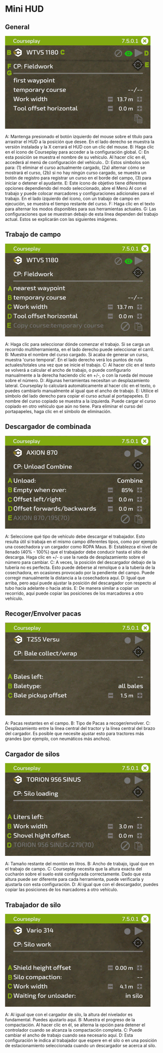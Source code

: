 # Mini HUD

## General

![Image](../assets/images/minihudhelp_general_0_0_478_305.png)


A: Mantenga presionado el botón izquierdo del mouse sobre el título para arrastrar el HUD a la posición que desee.  En el lado derecho se muestra la versión instalada y la X cerrará el HUD con un clic del mouse.
B: Haga clic en el icono de Courseplay para acceder a la configuración global.
C: En esta posición se muestra el nombre de su vehículo.  Al hacer clic en él, accederá al menú de configuración del vehículo..
D: Estos símbolos son para: (1) eliminar el curso actualmente cargado, (2a) alternar cómo se mostrará el curso, (2b) si no hay ningún curso cargado, se muestra un botón de registro para registrar un curso en el borde del campo, (3) para iniciar o detener el ayudante.
E: Este ícono de objetivo tiene diferentes opciones dependiendo del modo seleccionado, abre el Menú AI con el trabajo y puede colocar marcadores y configuraciones adicionales para el trabajo.  En el lado izquierdo del ícono, con un trabajo de campo en ejecución, se muestra el tiempo restante del curso.
F: Haga clic en el texto para alternar los modos disponibles para sus herramientas actuales.
G: Las configuraciones que se muestran debajo de esta línea dependen del trabajo actual.  Estos se explicarán con las siguientes imágenes.


## Trabajo de campo

![Image](../assets/images/minihudhelp_fieldwork_0_0_478_305.png)


A: Haga clic para seleccionar dónde comenzar el trabajo.  Si se carga un recorrido multiherramienta, en el lado derecho puede seleccionar el carril.
B: Muestra el nombre del curso cargado.  Si acaba de generar un curso, muestra 'curso temporal'.  En el lado derecho verá los puntos de ruta actuales/totales una vez que se inicie el trabajo.
C: Al hacer clic en el texto se volverá a calcular el ancho de trabajo, o puede configurarlo manualmente a la derecha haciendo clic en +/-, o con la rueda del mouse sobre el número.
D: Algunas herramientas necesitan un desplazamiento lateral.  Courseplay lo calculará automáticamente al hacer clic en el texto, o puedes cambiarlo manualmente al igual que el ancho de trabajo.
E: Utilice el símbolo del lado derecho para copiar el curso actual al portapapeles.  El nombre del curso copiado se muestra a la izquierda.  Puede cargar el curso copiado en otro vehículo que aún no tiene.  Para eliminar el curso del portapapeles, haga clic en el símbolo de eliminación.


## Descargador de combinada

![Image](../assets/images/minihudhelp_combineunload_0_0_478_305.png)


A: Seleccione qué tipo de vehículo debe descargar el trabajador.  Esto resulta útil si trabaja en el mismo campo diferentes tipos, como por ejemplo una cosechadora y un cargador como ROPA Maus.
B: Establezca el nivel de llenado (40% - 100%) que el trabajador debe conducir hasta el sitio de descarga.  Haga clic en +/- o use la rueda de desplazamiento sobre el número para cambiar.
C: A veces, la posición del descargador debajo de la tubería no es perfecta.  Esto puede deberse al remolque o a la tubería de la cosechadora, en ocasiones provocado por la pendiente del campo.  Puede corregir manualmente la distancia a la cosechadora aquí.
D: Igual que arriba, pero aquí puede ajustar la posición del descargador con respecto al tubo hacia adelante o hacia atrás.
E: De manera similar a copiar un recorrido, aquí puede copiar las posiciones de los marcadores a otro vehículo.


## Recoger/Envolver pacas

![Image](../assets/images/minihudhelp_balecollect_0_0_478_305.png)


A: Pacas restantes en el campo.
B: Tipo de Pacas a recoger/envolver.
C: Desplazamiento entre la línea central del tractor y la línea central del brazo del cargador.  Es posible que necesite ajustar esto para tractores más grandes (por ejemplo, con neumáticos más anchos).


## Cargador de silos

![Image](../assets/images/minihudhelp_siloloader_0_0_478_305.png)


A: Tamaño restante del montón en litros.
B: Ancho de trabajo, igual que en el trabajo de campo.
C: Courseplay necesita que la altura exacta del cucharón sobre el suelo esté configurada correctamente.  Dado que esta altura puede ser diferente para cada herramienta, puede verificarla y ajustarla con esta configuración.
D: Al igual que con el descargador, puedes copiar las posiciones de los marcadores a otro vehículo.


## Trabajador de silo

![Image](../assets/images/minihudhelp_siloworker_0_0_478_305.png)


A: Al igual que con el cargador de silo, la altura del nivelador es fundamental.  Puedes ajustarlo aquí.
B: Muestra el progreso de la compactación.  Al hacer clic en él, se alterna la opción para detener el controlador cuando se alcanza la compactación completa.
C: Puede cambiar el ancho de trabajo cuando sea necesario aquí.
D: Esta configuración le indica al trabajador que espere en el silo o en una posición de estacionamiento seleccionada cuando un descargador se acerca al silo.



